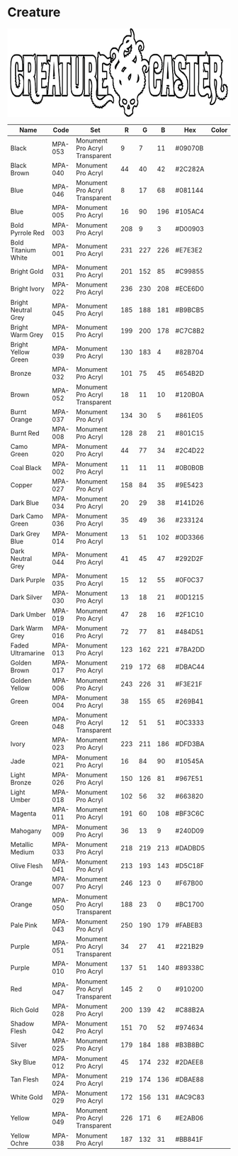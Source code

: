 # Creature
<img src="../logos/Creature.png" height="200" />
<table>
<thead>
<tr>
<th>Name</th>
<th>Code</th>
<th>Set</th>
<th>R</th>
<th>G</th>
<th>B</th>
<th>Hex</th>
<th>Color</th>
</tr>
</thead>
<tbody>
<tr>
<td>Black</td>
<td>MPA-053</td>
<td>Monument Pro Acryl Transparent</td>
<td>9</td>
<td>7</td>
<td>11</td>
<td>#09070B</td>
<td style="{ background: '#09070B' }" ></td>
</tr>
<tr>
<td>Black Brown</td>
<td>MPA-040</td>
<td>Monument Pro Acryl</td>
<td>44</td>
<td>40</td>
<td>42</td>
<td>#2C282A</td>
<td style="{ background: '#2C282A' }" ></td>
</tr>
<tr>
<td>Blue</td>
<td>MPA-046</td>
<td>Monument Pro Acryl Transparent</td>
<td>8</td>
<td>17</td>
<td>68</td>
<td>#081144</td>
<td style="{ background: '#081144' }" ></td>
</tr>
<tr>
<td>Blue</td>
<td>MPA-005</td>
<td>Monument Pro Acryl</td>
<td>16</td>
<td>90</td>
<td>196</td>
<td>#105AC4</td>
<td style="{ background: '#105AC4' }" ></td>
</tr>
<tr>
<td>Bold Pyrrole Red</td>
<td>MPA-003</td>
<td>Monument Pro Acryl</td>
<td>208</td>
<td>9</td>
<td>3</td>
<td>#D00903</td>
<td style="{ background: '#D00903' }" ></td>
</tr>
<tr>
<td>Bold Titanium White</td>
<td>MPA-001</td>
<td>Monument Pro Acryl</td>
<td>231</td>
<td>227</td>
<td>226</td>
<td>#E7E3E2</td>
<td style="{ background: '#E7E3E2' }" ></td>
</tr>
<tr>
<td>Bright Gold</td>
<td>MPA-031</td>
<td>Monument Pro Acryl</td>
<td>201</td>
<td>152</td>
<td>85</td>
<td>#C99855</td>
<td style="{ background: '#C99855' }" ></td>
</tr>
<tr>
<td>Bright Ivory</td>
<td>MPA-022</td>
<td>Monument Pro Acryl</td>
<td>236</td>
<td>230</td>
<td>208</td>
<td>#ECE6D0</td>
<td style="{ background: '#ECE6D0' }" ></td>
</tr>
<tr>
<td>Bright Neutral Grey</td>
<td>MPA-045</td>
<td>Monument Pro Acryl</td>
<td>185</td>
<td>188</td>
<td>181</td>
<td>#B9BCB5</td>
<td style="{ background: '#B9BCB5' }" ></td>
</tr>
<tr>
<td>Bright Warm Grey</td>
<td>MPA-015</td>
<td>Monument Pro Acryl</td>
<td>199</td>
<td>200</td>
<td>178</td>
<td>#C7C8B2</td>
<td style="{ background: '#C7C8B2' }" ></td>
</tr>
<tr>
<td>Bright Yellow Green</td>
<td>MPA-039</td>
<td>Monument Pro Acryl</td>
<td>130</td>
<td>183</td>
<td>4</td>
<td>#82B704</td>
<td style="{ background: '#82B704' }" ></td>
</tr>
<tr>
<td>Bronze</td>
<td>MPA-032</td>
<td>Monument Pro Acryl</td>
<td>101</td>
<td>75</td>
<td>45</td>
<td>#654B2D</td>
<td style="{ background: '#654B2D' }" ></td>
</tr>
<tr>
<td>Brown</td>
<td>MPA-052</td>
<td>Monument Pro Acryl Transparent</td>
<td>18</td>
<td>11</td>
<td>10</td>
<td>#120B0A</td>
<td style="{ background: '#120B0A' }" ></td>
</tr>
<tr>
<td>Burnt Orange</td>
<td>MPA-037</td>
<td>Monument Pro Acryl</td>
<td>134</td>
<td>30</td>
<td>5</td>
<td>#861E05</td>
<td style="{ background: '#861E05' }" ></td>
</tr>
<tr>
<td>Burnt Red</td>
<td>MPA-008</td>
<td>Monument Pro Acryl</td>
<td>128</td>
<td>28</td>
<td>21</td>
<td>#801C15</td>
<td style="{ background: '#801C15' }" ></td>
</tr>
<tr>
<td>Camo Green</td>
<td>MPA-020</td>
<td>Monument Pro Acryl</td>
<td>44</td>
<td>77</td>
<td>34</td>
<td>#2C4D22</td>
<td style="{ background: '#2C4D22' }" ></td>
</tr>
<tr>
<td>Coal Black</td>
<td>MPA-002</td>
<td>Monument Pro Acryl</td>
<td>11</td>
<td>11</td>
<td>11</td>
<td>#0B0B0B</td>
<td style="{ background: '#0B0B0B' }" ></td>
</tr>
<tr>
<td>Copper</td>
<td>MPA-027</td>
<td>Monument Pro Acryl</td>
<td>158</td>
<td>84</td>
<td>35</td>
<td>#9E5423</td>
<td style="{ background: '#9E5423' }" ></td>
</tr>
<tr>
<td>Dark Blue</td>
<td>MPA-034</td>
<td>Monument Pro Acryl</td>
<td>20</td>
<td>29</td>
<td>38</td>
<td>#141D26</td>
<td style="{ background: '#141D26' }" ></td>
</tr>
<tr>
<td>Dark Camo Green</td>
<td>MPA-036</td>
<td>Monument Pro Acryl</td>
<td>35</td>
<td>49</td>
<td>36</td>
<td>#233124</td>
<td style="{ background: '#233124' }" ></td>
</tr>
<tr>
<td>Dark Grey Blue</td>
<td>MPA-014</td>
<td>Monument Pro Acryl</td>
<td>13</td>
<td>51</td>
<td>102</td>
<td>#0D3366</td>
<td style="{ background: '#0D3366' }" ></td>
</tr>
<tr>
<td>Dark Neutral Grey</td>
<td>MPA-044</td>
<td>Monument Pro Acryl</td>
<td>41</td>
<td>45</td>
<td>47</td>
<td>#292D2F</td>
<td style="{ background: '#292D2F' }" ></td>
</tr>
<tr>
<td>Dark Purple</td>
<td>MPA-035</td>
<td>Monument Pro Acryl</td>
<td>15</td>
<td>12</td>
<td>55</td>
<td>#0F0C37</td>
<td style="{ background: '#0F0C37' }" ></td>
</tr>
<tr>
<td>Dark Silver</td>
<td>MPA-030</td>
<td>Monument Pro Acryl</td>
<td>13</td>
<td>18</td>
<td>21</td>
<td>#0D1215</td>
<td style="{ background: '#0D1215' }" ></td>
</tr>
<tr>
<td>Dark Umber</td>
<td>MPA-019</td>
<td>Monument Pro Acryl</td>
<td>47</td>
<td>28</td>
<td>16</td>
<td>#2F1C10</td>
<td style="{ background: '#2F1C10' }" ></td>
</tr>
<tr>
<td>Dark Warm Grey</td>
<td>MPA-016</td>
<td>Monument Pro Acryl</td>
<td>72</td>
<td>77</td>
<td>81</td>
<td>#484D51</td>
<td style="{ background: '#484D51' }" ></td>
</tr>
<tr>
<td>Faded Ultramarine</td>
<td>MPA-013</td>
<td>Monument Pro Acryl</td>
<td>123</td>
<td>162</td>
<td>221</td>
<td>#7BA2DD</td>
<td style="{ background: '#7BA2DD' }" ></td>
</tr>
<tr>
<td>Golden Brown</td>
<td>MPA-017</td>
<td>Monument Pro Acryl</td>
<td>219</td>
<td>172</td>
<td>68</td>
<td>#DBAC44</td>
<td style="{ background: '#DBAC44' }" ></td>
</tr>
<tr>
<td>Golden Yellow</td>
<td>MPA-006</td>
<td>Monument Pro Acryl</td>
<td>243</td>
<td>226</td>
<td>31</td>
<td>#F3E21F</td>
<td style="{ background: '#F3E21F' }" ></td>
</tr>
<tr>
<td>Green</td>
<td>MPA-004</td>
<td>Monument Pro Acryl</td>
<td>38</td>
<td>155</td>
<td>65</td>
<td>#269B41</td>
<td style="{ background: '#269B41' }" ></td>
</tr>
<tr>
<td>Green</td>
<td>MPA-048</td>
<td>Monument Pro Acryl Transparent</td>
<td>12</td>
<td>51</td>
<td>51</td>
<td>#0C3333</td>
<td style="{ background: '#0C3333' }" ></td>
</tr>
<tr>
<td>Ivory</td>
<td>MPA-023</td>
<td>Monument Pro Acryl</td>
<td>223</td>
<td>211</td>
<td>186</td>
<td>#DFD3BA</td>
<td style="{ background: '#DFD3BA' }" ></td>
</tr>
<tr>
<td>Jade</td>
<td>MPA-021</td>
<td>Monument Pro Acryl</td>
<td>16</td>
<td>84</td>
<td>90</td>
<td>#10545A</td>
<td style="{ background: '#10545A' }" ></td>
</tr>
<tr>
<td>Light Bronze</td>
<td>MPA-026</td>
<td>Monument Pro Acryl</td>
<td>150</td>
<td>126</td>
<td>81</td>
<td>#967E51</td>
<td style="{ background: '#967E51' }" ></td>
</tr>
<tr>
<td>Light Umber</td>
<td>MPA-018</td>
<td>Monument Pro Acryl</td>
<td>102</td>
<td>56</td>
<td>32</td>
<td>#663820</td>
<td style="{ background: '#663820' }" ></td>
</tr>
<tr>
<td>Magenta</td>
<td>MPA-011</td>
<td>Monument Pro Acryl</td>
<td>191</td>
<td>60</td>
<td>108</td>
<td>#BF3C6C</td>
<td style="{ background: '#BF3C6C' }" ></td>
</tr>
<tr>
<td>Mahogany</td>
<td>MPA-009</td>
<td>Monument Pro Acryl</td>
<td>36</td>
<td>13</td>
<td>9</td>
<td>#240D09</td>
<td style="{ background: '#240D09' }" ></td>
</tr>
<tr>
<td>Metallic Medium</td>
<td>MPA-033</td>
<td>Monument Pro Acryl</td>
<td>218</td>
<td>219</td>
<td>213</td>
<td>#DADBD5</td>
<td style="{ background: '#DADBD5' }" ></td>
</tr>
<tr>
<td>Olive Flesh</td>
<td>MPA-041</td>
<td>Monument Pro Acryl</td>
<td>213</td>
<td>193</td>
<td>143</td>
<td>#D5C18F</td>
<td style="{ background: '#D5C18F' }" ></td>
</tr>
<tr>
<td>Orange</td>
<td>MPA-007</td>
<td>Monument Pro Acryl</td>
<td>246</td>
<td>123</td>
<td>0</td>
<td>#F67B00</td>
<td style="{ background: '#F67B00' }" ></td>
</tr>
<tr>
<td>Orange</td>
<td>MPA-050</td>
<td>Monument Pro Acryl Transparent</td>
<td>188</td>
<td>23</td>
<td>0</td>
<td>#BC1700</td>
<td style="{ background: '#BC1700' }" ></td>
</tr>
<tr>
<td>Pale Pink</td>
<td>MPA-043</td>
<td>Monument Pro Acryl</td>
<td>250</td>
<td>190</td>
<td>179</td>
<td>#FABEB3</td>
<td style="{ background: '#FABEB3' }" ></td>
</tr>
<tr>
<td>Purple</td>
<td>MPA-051</td>
<td>Monument Pro Acryl Transparent</td>
<td>34</td>
<td>27</td>
<td>41</td>
<td>#221B29</td>
<td style="{ background: '#221B29' }" ></td>
</tr>
<tr>
<td>Purple</td>
<td>MPA-010</td>
<td>Monument Pro Acryl</td>
<td>137</td>
<td>51</td>
<td>140</td>
<td>#89338C</td>
<td style="{ background: '#89338C' }" ></td>
</tr>
<tr>
<td>Red</td>
<td>MPA-047</td>
<td>Monument Pro Acryl Transparent</td>
<td>145</td>
<td>2</td>
<td>0</td>
<td>#910200</td>
<td style="{ background: '#910200' }" ></td>
</tr>
<tr>
<td>Rich Gold</td>
<td>MPA-028</td>
<td>Monument Pro Acryl</td>
<td>200</td>
<td>139</td>
<td>42</td>
<td>#C88B2A</td>
<td style="{ background: '#C88B2A' }" ></td>
</tr>
<tr>
<td>Shadow Flesh</td>
<td>MPA-042</td>
<td>Monument Pro Acryl</td>
<td>151</td>
<td>70</td>
<td>52</td>
<td>#974634</td>
<td style="{ background: '#974634' }" ></td>
</tr>
<tr>
<td>Silver</td>
<td>MPA-025</td>
<td>Monument Pro Acryl</td>
<td>179</td>
<td>184</td>
<td>188</td>
<td>#B3B8BC</td>
<td style="{ background: '#B3B8BC' }" ></td>
</tr>
<tr>
<td>Sky Blue</td>
<td>MPA-012</td>
<td>Monument Pro Acryl</td>
<td>45</td>
<td>174</td>
<td>232</td>
<td>#2DAEE8</td>
<td style="{ background: '#2DAEE8' }" ></td>
</tr>
<tr>
<td>Tan Flesh</td>
<td>MPA-024</td>
<td>Monument Pro Acryl</td>
<td>219</td>
<td>174</td>
<td>136</td>
<td>#DBAE88</td>
<td style="{ background: '#DBAE88' }" ></td>
</tr>
<tr>
<td>White Gold</td>
<td>MPA-029</td>
<td>Monument Pro Acryl</td>
<td>172</td>
<td>156</td>
<td>131</td>
<td>#AC9C83</td>
<td style="{ background: '#AC9C83' }" ></td>
</tr>
<tr>
<td>Yellow</td>
<td>MPA-049</td>
<td>Monument Pro Acryl Transparent</td>
<td>226</td>
<td>171</td>
<td>6</td>
<td>#E2AB06</td>
<td style="{ background: '#E2AB06' }" ></td>
</tr>
<tr>
<td>Yellow Ochre</td>
<td>MPA-038</td>
<td>Monument Pro Acryl</td>
<td>187</td>
<td>132</td>
<td>31</td>
<td>#BB841F</td>
<td style="{ background: '#BB841F' }" ></td>
</tr>
<tr>
</tbody>
</table>
